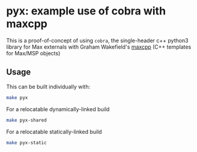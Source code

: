 # pyx: example use of cobra with maxcpp

This is a proof-of-concept of using `cobra`, the single-header c++ python3 library for Max externals with Graham Wakefield's [maxcpp](https://github.com/grrrwaaa/maxcpp) (C++ templates for Max/MSP objects)

## Usage

This can be built individually with:

```sh
make pyx
```

For a relocatable dynamically-linked build

```sh
make pyx-shared
```

For a relocatable statically-linked build

```sh
make pyx-static
```

